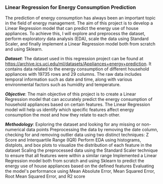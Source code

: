 ### **Linear Regression for Energy Consumption Prediction** ###

The prediction of energy consumption has always been an important topic in the field of energy management. The aim of this project is to develop a Linear Regression model that can predict the energy use of house appliances. To achieve this, I will explore and preprocess the dataset, perform exploratory data analysis (EDA), scale the data using Standard Scaler, and finally implement a Linear Regression model both from scratch and using Sklearn.

***Dataset***:
The dataset used in this regression project can be found at https://archive.ics.uci.edu/ml/datasets/Appliances+energy+prediction. It contains data related to the energy consumption of different household appliances with 19735 rows and 29 columns. The raw data includes temporal information such as date and time, along with various environmental factors such as humidity and temperature.

***Objective***:
The main objective of this project is to create a Linear Regression model that can accurately predict the energy consumption of household appliances based on certain features. The Linear Regression model will help us identify which specific features affect energy consumption the most and how they relate to each other.

***Methodology***:
Exploring the dataset and looking for any missing or non-numerical data points
Preprocessing the data by removing the date column, checking for and removing outlier data using two distinct techniques: Z Score and Interquartile Range (IQR)
Perform EDA using histograms, distplots, and box plots to visualize the distribution of each feature in the dataset
Scaling the preprocessed data using the Standard Scaler technique to ensure that all features were within a similar range
Implemented a Linear Regression model both from scratch and using Sklearn to predict the energy use of house appliances based on the defined features
Evaluating the model's performance using Mean Absolute Error, Mean Squared Error, Root Mean Squared Error, and R2 score
